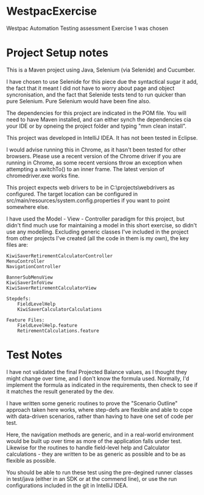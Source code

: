 # WestpacExercise
Westpac Automation Testing assessment
Exercise 1 was chosen

Project Setup notes
===================

This is a Maven project using Java, Selenium (via Selenide) and Cucumber.

I have chosen to use Selenide for this piece due the syntactical sugar it add, the fact that it meant
I did not have to worry about page and object syncronisation, and the fact that Selenide tests tend to
run quicker than pure Selenium. Pure Selenium would have been fine also.

The dependencies for this project are indicated in the POM file. You will need to have Maven installed, and
can either synch the dependencies cia your IDE or by opneing the project folder and typing "mvn clean install".

This project was developed in IntelliJ IDEA. It has not been tested in Eclipse.

I would advise running this in Chrome, as it hasn't been tested for other browsers. Please use a recent
version of the Chrome driver if you are running in Chrome, as some recent versions throw an exception when
attempting a switchTo() to an inner frame. The latest version of chromedriver.exe works fine.

This project expects web drivers to be in C:\projects\webdrivers as configured. The target location can be
configured in src/main/resources/system.config.properties if you want to point somewhere else.

I have used the Model - View - Controller paradigm for this project, but didn't find much use for
maintaining a model in this short exercise, so didn't use any modelling. Excluding generic classes
I've included in the project from other projects I've created (all the code in them is my own), the
key files are:

    KiwiSaverRetirementCalculatorController
    MenuController
    NavigationController

    BannerSubMenuView
    KiwiSaverInfoView
    KiwiSaverRetirementCalculatorView

    Stepdefs:
        FieldLevelHelp
        KiwiSaverCalculatorCalculations

    Feature Files:
        FieldLevelHelp.feature
        RetirementCalculations.feature

Test Notes
==========

I have not validated the final Projected Balance values, as I thought they might change over time, and I don't
know the formula used. Normally, I'd implement the formula as indicated in the requirements, then check to
see if it matches the result generated by the dev.

I have written some generic routines to prove the "Scenario Outline" approach taken here works, where step-defs are
flexible and able to cope with data-driven scenarios, rather than having to have one set of code per test.

Here, the navigation methods are generic, and in a real-world environment would be built up over time as more of the
application falls under test. Likewise for the routines to handle field-level help and Calculator calculations - they
are written to be as generic as possible and to be as flexible as possible.

You should be able to run these test using the pre-degined runner classes in test/java (either in an SDK or at
the commend line), or use the run configurations included in the git in IntelliJ IDEA.
